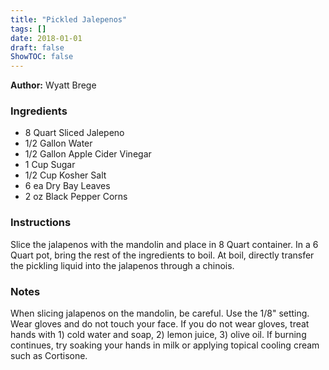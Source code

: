 ```yaml
---
title: "Pickled Jalepenos"
tags: []
date: 2018-01-01
draft: false
ShowTOC: false
---
```


**Author:** Wyatt Brege



### Ingredients

-   8 Quart Sliced Jalepeno
-   1/2 Gallon Water
-   1/2 Gallon Apple Cider Vinegar
-   1 Cup Sugar
-   1/2 Cup Kosher Salt
-   6 ea Dry Bay Leaves
-   2 oz Black Pepper Corns

### Instructions 

Slice the jalapenos with the mandolin and place in 8 Quart container.
In a 6 Quart pot, bring the rest of the ingredients to boil.
At boil, directly transfer the pickling liquid into the jalapenos
through a chinois.

### Notes 

When slicing jalapenos on the mandolin, be careful. Use the 1/8\"
setting. Wear gloves and do not touch your face. If you do not wear
gloves, treat hands with 1) cold water and soap, 2) lemon juice, 3)
olive oil. If burning continues, try soaking your hands in milk or
applying topical cooling cream such as Cortisone.
